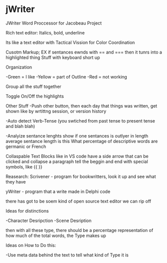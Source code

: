 # jWriter
JWriter Word Proccessor for Jacobeau Project




Rich  text editor:    Italics, bold, underline

Its like a text editor with Tactical Vission for Color Coordination


Cusotm Markup;
EX if sentances ewnds with == and ===  then it tunrs into a highlighted thing
Stuff with keyboard short up

Organization

-Green = I like
-Yellow = part of Outline
-Red = not working


Group all the stuff together


Toggle On/Off the highlights







Other Stuff
-Push other button,  then each day that things was written, get shown
  like by wrtittng session,   or version history

-Auto detect Verb-Tense
 (you swtiched from past tense to present tense and blah blah)

-Analyize sentance lenghts
   show if one sentances is outlyer in length
   average sentance length is this
   What percentage of descriptive words are germanic or French


Collaspable Text Blocks
    like in VS code
    have a side arrow that can be clicked and collapse a paragraph
    tell the beggin and end with special symbols, like  {{        }}




Reasearch:
Scrivener  -  program for bookwritters, look it up and see what they have

yWriter    - program that a write made in Delphi code

there has got to be soem kind of open source text editor we can rip off








Ideas for distinctions

-Character Desripction
-Scene Desription

then with all these type,  there should be a percentage representation of how much of the total words, the Type makes up









Ideas on How to Do this:

-Use meta data behind the text to tell what kind of Type it is


